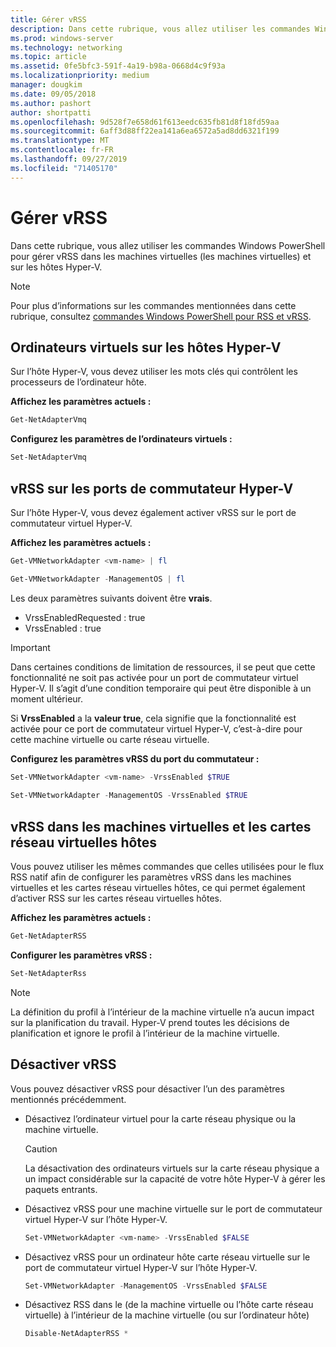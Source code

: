 ```yaml
---
title: Gérer vRSS
description: Dans cette rubrique, vous allez utiliser les commandes Windows PowerShell pour gérer vRSS dans les machines virtuelles et sur les hôtes Hyper-V.
ms.prod: windows-server
ms.technology: networking
ms.topic: article
ms.assetid: 0fe5bfc3-591f-4a19-b98a-0668d4c9f93a
ms.localizationpriority: medium
manager: dougkim
ms.date: 09/05/2018
ms.author: pashort
author: shortpatti
ms.openlocfilehash: 9d528f7e658d61f613eedc635fb81d8f18fd59aa
ms.sourcegitcommit: 6aff3d88ff22ea141a6ea6572a5ad8dd6321f199
ms.translationtype: MT
ms.contentlocale: fr-FR
ms.lasthandoff: 09/27/2019
ms.locfileid: "71405170"
---
```

# <a name="manage-vrss"></a>Gérer vRSS

Dans cette rubrique, vous allez utiliser les commandes Windows PowerShell pour gérer vRSS dans les machines virtuelles \(les machines virtuelles\) et sur les hôtes Hyper\-V.

>[!NOTE]
>Pour plus d’informations sur les commandes mentionnées dans cette rubrique, consultez [commandes Windows PowerShell pour RSS et vRSS](vrss-wps.md).

## <a name="vmq-on-hyper-v-hosts"></a>Ordinateurs virtuels sur les hôtes Hyper-V

Sur l’hôte Hyper-V, vous devez utiliser les mots clés qui contrôlent les processeurs de l’ordinateur hôte.

**Affichez les paramètres actuels :** 

```PowerShell
Get-NetAdapterVmq
```

**Configurez les paramètres de l’ordinateurs virtuels :** 

```PowerShell
Set-NetAdapterVmq
```


## <a name="vrss-on-hyper-v-switch-ports"></a>vRSS sur les ports de commutateur Hyper-V

Sur l’hôte Hyper-V, vous devez également activer vRSS sur le port de commutateur virtuel Hyper\-V.

**Affichez les paramètres actuels :**

```PowerShell
Get-VMNetworkAdapter <vm-name> | fl

Get-VMNetworkAdapter -ManagementOS | fl
```
    
Les deux paramètres suivants doivent être **vrais**. 

- VrssEnabledRequested : true
- VrssEnabled : true
    
>[!IMPORTANT]
>Dans certaines conditions de limitation de ressources, il se peut que cette fonctionnalité ne soit pas activée pour un port de commutateur virtuel Hyper\-V. Il s’agit d’une condition temporaire qui peut être disponible à un moment ultérieur.
>
>Si **VrssEnabled** a la **valeur true**, cela signifie que la fonctionnalité est activée pour ce port de commutateur virtuel Hyper\-V, c’est-à-dire pour cette machine virtuelle ou carte réseau virtuelle.

**Configurez les paramètres vRSS du port du commutateur :**

```PowerShell
Set-VMNetworkAdapter <vm-name> -VrssEnabled $TRUE
    
Set-VMNetworkAdapter -ManagementOS -VrssEnabled $TRUE
```

## <a name="vrss-in-vms-and-host-vnics"></a>vRSS dans les machines virtuelles et les cartes réseau virtuelles hôtes

Vous pouvez utiliser les mêmes commandes que celles utilisées pour le flux RSS natif afin de configurer les paramètres vRSS dans les machines virtuelles et les cartes réseau virtuelles hôtes, ce qui permet également d’activer RSS sur les cartes réseau virtuelles hôtes.  

**Affichez les paramètres actuels :**

```PowerShell
Get-NetAdapterRSS
```

**Configurer les paramètres vRSS :**

```PowerShell
Set-NetAdapterRss
```

>[!NOTE]
> La définition du profil à l’intérieur de la machine virtuelle n’a aucun impact sur la planification du travail. Hyper\-V prend toutes les décisions de planification et ignore le profil à l’intérieur de la machine virtuelle.

## <a name="disable-vrss"></a>Désactiver vRSS

Vous pouvez désactiver vRSS pour désactiver l’un des paramètres mentionnés précédemment.

- Désactivez l’ordinateur virtuel pour la carte réseau physique ou la machine virtuelle.

  >[!CAUTION]
  >La désactivation des ordinateurs virtuels sur la carte réseau physique a un impact considérable sur la capacité de votre hôte Hyper\-V à gérer les paquets entrants.

- Désactivez vRSS pour une machine virtuelle sur le port de commutateur virtuel Hyper\-V sur l’hôte Hyper\-V.

   ```PowerShell
   Set-VMNetworkAdapter <vm-name> -VrssEnabled $FALSE
   ```

- Désactivez vRSS pour un ordinateur hôte carte réseau virtuelle sur le port de commutateur virtuel Hyper\-V sur l’hôte Hyper\-V.

   ```PowerShell
   Set-VMNetworkAdapter -ManagementOS -VrssEnabled $FALSE
   ```

- Désactivez RSS dans le \(de la machine virtuelle ou l’hôte carte réseau virtuelle\) à l’intérieur de la machine virtuelle \(ou sur l’ordinateur hôte\)

   ```PowerShell
   Disable-NetAdapterRSS *
   ```

